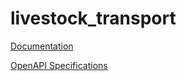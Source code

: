 # livestock_transport

[Documentation](https://htmlpreview.github.io/?https://github.com/atlasH2020-templates/livestock_transport/blob/v1/doc.html)

[OpenAPI Specifications](https://sensorsystems.iais.fraunhofer.de/doc/?url=https://raw.githubusercontent.com/atlasH2020-templates/livestock_transport/v1/oas)
